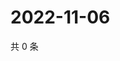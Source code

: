 # 2022-11-06

共 0 条

<!-- BEGIN WEIBO -->
<!-- 最后更新时间 Sun Nov 06 2022 17:00:58 GMT+0800 (China Standard Time) -->

<!-- END WEIBO -->
